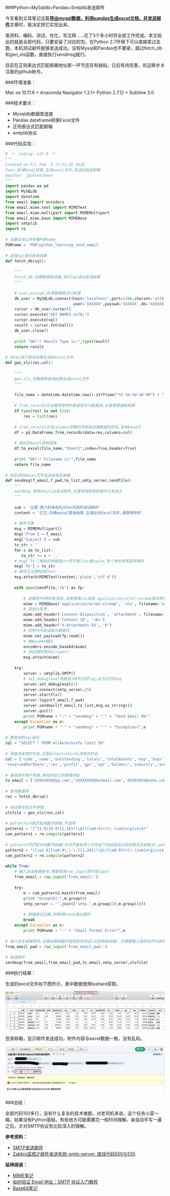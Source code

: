 ###Python+MySqldb+Pandas+Smtplib发送邮件

今天看到又耳笔记这篇[**导出mysql数据，利用pandas生成excel文档，并发送邮件**](http://blog.51cto.com/youerning/1708941)文章时，我决定把它实现出来。

查资料、编码、测试、优化、写注释......花了3个多小时将全部工作完成。本文贴出的就是全部代码，只要安装了对应的包，在Python 2.7环境下可以直接拿过去跑，本机测试邮件能够发送成功。没有Mysql和Pandas也不要紧，跳过fetch_db和gen_xls函数，直接执行sendmsg就行。

目前在正则表达式匹配邮箱地址那一环节还存有缺陷，日后有待完善，欢迎移步关注我的github帐号。

###环境准备：

Mac os 10.11.6 + Anaconda Navigator 1.2.1+ Python 2.7.12 + Sublime 3.0

###技术要点：

- Mysqldb数据库连接
- Pandas dataframe转换Excel文件
- 正则表达式匹配邮箱
- smtplib协议

###代码实现：

```python
# -*- coding: utf-8 -*-
"""
Created on Fri Feb  9 17:21:39 2018
func:查询Mysql结果,生成excel文件,发送到指定邮箱
@author: jacksonshawn
"""
import pandas as pd
import MySQLdb
import datetime
from email import encoders
from email.mime.text import MIMEText
from email.mime.multipart import MIMEMultipart
from email.mime.base import MIMEBase
import smtplib
import re

# 设置全局公共参数PGMname
PGMname = 'PGM:python_learning_send_email'

# 返回sql语句查询结果
def fetch_db(sql):

    """
    fetch_db,创建数据库连接,执行sql语句查询结果
    """
    
    # user,passwd,db参数需要自行配置
    db_user = MySQLdb.connect(host='localhost',port=3306,charset='utf8',
                              user='XXXXXX',passwd='XXXXXX',db='XXXXXX') 
    cursor = db_user.cursor()
    cursor.execute("SET NAMES utf8;")
    cursor.execute(sql)
    result = cursor.fetchall()
    db_user.close()

    print "OK!!! Result Type is:",type(result)
    return result

# 将sql执行查询结果生成到excel文件
def gen_xls(res,col):

    """
    gen_xls,将数据库查询结果生成excel文件
    """

    file_name = datetime.datetime.now().strftime("%Y-%m-%d-%H-%M") + ".sql.xlsx"

    # from_records方法要求使用列表类型作为数据源,这里需要强制转换
    if type(res) is not list:
        res = list(res)
        
    # from_records方法columns参数的作用是设置数据的列名,影响head行
    df = pd.DataFrame.from_records(data=res,columns=col)

    # 输出到excel表格里面
    df.to_excel(file_name,"Sheet1",index=True,header=True)

    print "OK!!! Filename is:",file_name
    return file_name

# 将生成的excel文件发送给指定邮箱
def sendmsg(f_email,f_pwd,to_list,smtp_server,sendfile):
    """
    sendmsg,使用smtplib发送邮件,这里使用网易邮箱作为发送方
    """

    sub = '主题:第六封来自Python代码的测试邮件'
    content = '正文:20条mysql查询结果,生成此份Excel文件,请查收附件'

    # 邮件对象
    msg = MIMEMultipart()
    msg['From'] = f_email
    msg['Subject'] = sub  
    to_str = ''
    for x in to_list:
       to_str += x + ','        
    # msg['To']接收的参数是str而不是list或tuple,多个地址使用逗号隔开
    msg['To'] = to_str
    # 邮件正文是MIMEText
    msg.attach(MIMEText(content,'plain','utf-8'))

    with open(sendfile,'rb') as fp:

        # 设置附件的MIME类型,这里使用xls类型,application/octet-stream表示附件是下载格式
        mime = MIMEBase('application/octet-stream', 'xls', filename='sql.xlsx')
        # 添加头信息
        mime.add_header('Content-Disposition', 'attachment', filename='sql.xlsx')
        mime.add_header('Content-ID', '<0>')
        mime.add_header('X-Attachment-Id', '0')
        # 将附件内容读取为数据流
        mime.set_payload(fp.read())
        # 用Base64编码
        encoders.encode_base64(mime)
        # 添加到MIMEMultipart
        msg.attach(mime)

    try:
        server = smtplib.SMTP()
        # set_debuglevel参数设为0不打印log;设为1打印log
        server.set_debuglevel(1)
        server.connect(smtp_server,25)
        server.starttls()
        server.login(f_email,f_pwd)
        server.sendmail(f_email,to_list,msg.as_string())
        server.quit()
        print PGMname + ":" + "sendmsg" + ":" + "Send Email OK!"
    except Exception as e:
        print PGMname + ":" + "sendmsg" + ":" + "Exception!",e

# 要查询的sql语句
sql = "SELECT * FROM allAstockinfo limit 50"

# 待查询库表的列名,匹配allAstockinfo库表的列名
col = ['code','name','outstanding','totals','totalAssets','esp','bvps','pb','pe',
'reservedPerShare','rev','profit','gpr','npr','holders','industry','area','timeToMarket']

# 接收邮件用户列表,换成你自己的邮箱地址
to_email = ['XXXXXXXX@qq.com','XXXXXXXX@hotmail.com','XXXXXXXX@sohu.com']

# 查询数据库
res = fetch_db(sql)

# 将结果传给文件参数
xlsfile = gen_xls(res,col)

# pattern1只能匹配纯数字邮箱,不适用
pattern1 = "(^[1-9][0-9]{1,10})(\@)([\w0-9]+)(\.(com|org|cn)$)"
com_pattern1 = re.compile(pattern1)

# pattern2可匹配非纯数字邮箱(中间不能有两个点号或下划线连续出现的情况没有解决),pattern2包含了pattern1
pattern2 = "([\w1-9][\w0-9\_\-\.]{1,20})(\@)([\w0-9]+)(\.(com|org|cn)$)"
com_pattern2 = re.compile(pattern2)

while True:
    # 输入发送邮箱账号,需要使用raw_input而不是input
    from_email = raw_input('From_email:')

    try:    
        m = com_pattern2.match(from_email)
        print "Group(0):",m.group(0)
        smtp_server = ''.join(['smtp.',m.group(3),m.group(4)])
        
        # 邮箱格式正确,则使用break跳出循环       
        break    
    except Exception as e:
        print PGMname + ":" + "Email Format Error!",e

# 输入发生邮箱密码,注意如果邮箱开启授权码验证(比如网易邮箱),则需要输入授权码作为密码
from_email_pwd = raw_input('From_email_pwd:')

# 发送邮件
sendmsg(from_email,from_email_pwd,to_email,smtp_server,xlsfile)
```

###执行结果：

生成的excel文件如下图所示，表中数据使用tushare获取。

![allAstockinfo Table](python-smtplib/allAstockInfo_table.jpg)



登录邮箱，显示邮件发送成功，附件内容与excel数据一致，没有乱码。

![Email screenshot](python-smtplib/163_email_screen_snapchat.jpg)

###总结：

全部代码150多行，没有什么复杂的技术难题，对老司机来说，这个任务小菜一碟。如果没有Python基础，有些地方可能需要花一些时间理解。亲自动手写一遍之后，才对SMTP协议有比较深入的理解。

**参考资料：**

- [SMTP发送邮件](https://www.liaoxuefeng.com/wiki/001374738125095c955c1e6d8bb493182103fac9270762a000/001386832745198026a685614e7462fb57dbf733cc9f3ad000)
- [Zabbix监控之邮件发送失败-smtp-server: 错误代码550与535](http://blog.51cto.com/clovemfong/1702105)

**延伸阅读：**

- [MIME笔记](http://www.ruanyifeng.com/blog/2008/06/mime.html)
- [如何验证 Email 地址：SMTP 协议入门教程](http://www.ruanyifeng.com/blog/2017/06/smtp-protocol.html)
- [Base64笔记](http://www.ruanyifeng.com/blog/2008/06/base64.html)
